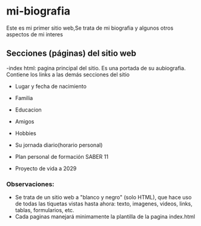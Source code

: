 # mi-biografia
Este es mi primer sitio web,Se trata de mi biografia y algunos otros aspectos de mi interes

## Secciones (páginas) del sitio web

-index html: pagina principal del sitio. Es una portada de su aubiografia. Contiene los links a las demás secciones del sitio

- Lugar y fecha de nacimiento

- Familia

- Educacion

- Amigos 

- Hobbies 

- Su jornada diario(horario personal)

- Plan personal de formación SABER 11

- Proyecto de vida a 2029

### Observaciones:
- Se trata de un sitio web a "blanco y negro" (solo HTML), que hace uso de todas las tiquetas vistas hasta ahora: texto, imagenes, videos, links, tablas, formularios, etc.
- Cada paginas manejará minimamente la plantilla de la pagina index.html